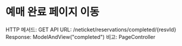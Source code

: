 # 예매 완료 페이지 이동

HTTP 메서드: GET
API URL: /neticket/reservations/completed/{resvId}
Response: ModelAndView("completed")
비고: PageController